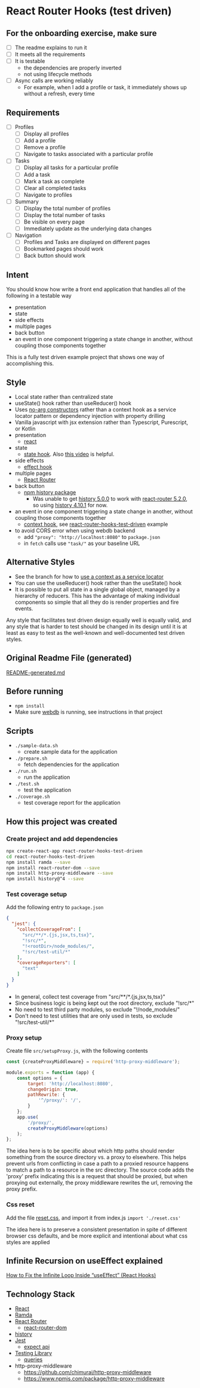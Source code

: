 # React Router Hooks (test driven)

## For the onboarding exercise, make sure

- [ ] The readme explains to run it
- [ ] It meets all the requirements
- [ ] It is testable
  - the dependencies are properly inverted
  - not using lifecycle methods
- [ ] Async calls are working reliably
  - For example, when I add a profile or task, it immediately shows up without a refresh, every time

## Requirements

- [ ] Profiles
    - [ ] Display all profiles
    - [ ] Add a profile
    - [ ] Remove a profile
    - [ ] Navigate to tasks associated with a particular profile
- [ ] Tasks
    - [ ] Display all tasks for a particular profile
    - [ ] Add a task
    - [ ] Mark a task as complete
    - [ ] Clear all completed tasks
    - [ ] Navigate to profiles
- [ ] Summary
    - [ ] Display the total number of profiles
    - [ ] Display the total number of tasks
    - [ ] Be visible on every page
    - [ ] Immediately update as the underlying data changes
- [ ] Navigation
    - [ ] Profiles and Tasks are displayed on different pages
    - [ ] Bookmarked pages should work
    - [ ] Back button should work

## Intent

You should know how write a front end application that handles all of the following in a testable way

- presentation
- state
- side effects
- multiple pages
- back button
- an event in one component triggering a state change in another, without coupling those components together

This is a fully test driven example project that shows one way of accomplishing this.

## Style

- Local state rather than centralized state
- useState() hook rather than useReducer() hook
- Uses [no-arg constructors](https://gitlab.cj.dev/training/react-router-hooks-test-driven/tree/no-arg-constructor)
  rather than a context hook as a service locator pattern or dependency injection with property drilling
- Vanilla javascript with jsx extension rather than Typescript, Purescript, or Kotlin
- presentation
  - [react](https://reactjs.org/)
- state
  - [state hook](https://reactjs.org/docs/hooks-state.html). Also [this video](https://youtu.be/dpw9EHDh2bM?t=1056) is
    helpful.
- side effects
  - [effect hook](https://reactjs.org/docs/hooks-effect.html)
- multiple pages
  - [React Router](https://reactrouter.com/)
- back button
  - [npm history package](https://www.npmjs.com/package/history/v/4.10.1)
    - Was unable to get [history 5.0.0](https://www.npmjs.com/package/history/v/5.0.0)
      to work with [react-router 5.2.0](https://www.npmjs.com/package/react-router/v/5.2.0), so
      using [history 4.10.1](https://www.npmjs.com/package/history/v/4.10.1) for now.
- an event in one component triggering a state change in another, without coupling those components together
  - [context hook](https://reactjs.org/docs/hooks-reference.html#usecontext),
    see [react-router-hooks-test-driven](https://gitlab.cj.dev/training/react-router-hooks-test-driven) example
- to avoid CORS error when using webdb backend
  - add `"proxy": "http://localhost:8080"` to `package.json`
  - in `fetch` calls use `"task/"` as your baseline URL

## Alternative Styles

- See the branch for how
  to [use a context as a service locator](https://gitlab.cj.dev/training/react-router-hooks-test-driven/tree/context-service-locator)
- You can use the useReducer() hook rather than the useState() hook
- It is possible to put all state in a single global object, managed by a hierarchy of reducers. This has the advantage
  of making individual components so simple that all they do is render properties and fire events.

Any style that facilitates test driven design equally well is equally valid, and any style that is harder to test should
be changed in its design until it is at least as easy to test as the well-known and well-documented test driven styles.

## Original Readme File (generated)

[README-generated.md](README-originally-generated.md)

## Before running

- `npm install`
- Make sure [webdb](https://github.com/cjdev/webdb) is running, see instructions in that project

## Scripts

- `./sample-data.sh`
    - create sample data for the application
- `./prepare.sh`
    - fetch dependencies for the application
- `./run.sh`
    - run the application
- `./test.sh`
    - test the application
- `./coverage.sh`
    - test coverage report for the application

## How this project was created

### Create project and add dependencies

```bash
npx create-react-app react-router-hooks-test-driven
cd react-router-hooks-test-driven
npm install ramda --save
npm install react-router-dom --save
npm install http-proxy-middleware --save
npm install history@^4 --save
```

### Test coverage setup

Add the following entry to `package.json`

```json
{
  "jest": {
    "collectCoverageFrom": [
      "src/**/*.{js,jsx,ts,tsx}",
      "!src/*",
      "!<rootDir>/node_modules/",
      "!src/test-util/*"
    ],
    "coverageReporters": [
      "text"
    ]
  }
}
```

- In general, collect test coverage from "src/**/*.{js,jsx,ts,tsx}"
- Since business logic is being kept out the root directory, exclude "!src/*"
- No need to test third party modules, so exclude "!<rootDir>/node_modules/"
- Don't need to test utilities that are only used in tests, so exclude "!src/test-util/*"

### Proxy setup

Create file `src/setupProxy.js`, with the following contents

```javascript
const {createProxyMiddleware} = require('http-proxy-middleware');

module.exports = function (app) {
    const options = {
        target: 'http://localhost:8080',
        changeOrigin: true,
        pathRewrite: {
            '^/proxy/': '/',
        }
    };
    app.use(
        '/proxy/',
        createProxyMiddleware(options)
    );
};
```

The idea here is to be specific about which http paths should render something from the source directory vs. a proxy to
elsewhere. This helps prevent urls from conflicting in case a path to a proxied resource happens to match a path to a
resource in the src directory. The source code adds the 'proxy' prefix indicating this is a request that should be
proxied, but when proxying out externally, the proxy middleware rewrites the url, removing the proxy prefix.

### Css reset

Add the file [reset.css](http://meyerweb.com/eric/tools/css/reset/), and import it from index.js `import './reset.css'`

The idea here is to preserve a consistent presentation in spite of different browser css defaults, and be more explicit
and intentional about what css styles are applied

## Infinite Recursion on useEffect explained

[How to Fix the Infinite Loop Inside “useEffect” (React Hooks)](https://medium.com/@andrewmyint/infinite-loop-inside-useeffect-react-hooks-6748de62871)

## Technology Stack

- [React](https://reactjs.org/)
- [Ramda](https://ramdajs.com/)
- [React Router](https://reactrouter.com/)
    - [react-router-dom](https://www.npmjs.com/package/react-router-dom)
- [history](https://github.com/ReactTraining/history/)
- [Jest](https://jestjs.io/)
    - [expect api](https://jestjs.io/docs/en/expect)
- [Testing Library](https://testing-library.com)
    - [queries](https://testing-library.com/docs/dom-testing-library/api-queries)
- http-proxy-middleware
    - https://github.com/chimurai/http-proxy-middleware
    - https://www.npmjs.com/package/http-proxy-middleware
